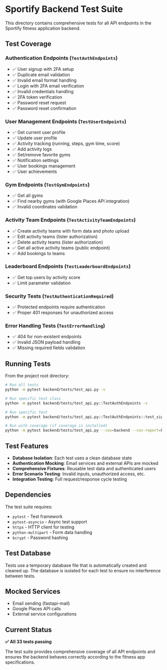 # Sportify Backend Test Suite

This directory contains comprehensive tests for all API endpoints in the Sportify fitness application backend.

## Test Coverage

### Authentication Endpoints (`TestAuthEndpoints`)

- ✅ User signup with 2FA setup
- ✅ Duplicate email validation
- ✅ Invalid email format handling
- ✅ Login with 2FA email verification
- ✅ Invalid credentials handling
- ✅ 2FA token verification
- ✅ Password reset request
- ✅ Password reset confirmation

### User Management Endpoints (`TestUserEndpoints`)

- ✅ Get current user profile
- ✅ Update user profile
- ✅ Activity tracking (running, steps, gym time, score)
- ✅ Add activity logs
- ✅ Set/remove favorite gyms
- ✅ Notification settings
- ✅ User bookings management
- ✅ User achievements

### Gym Endpoints (`TestGymEndpoints`)

- ✅ Get all gyms
- ✅ Find nearby gyms (with Google Places API integration)
- ✅ Invalid coordinates validation

### Activity Team Endpoints (`TestActivityTeamEndpoints`)

- ✅ Create activity teams with form data and photo upload
- ✅ Edit activity teams (lister authorization)
- ✅ Delete activity teams (lister authorization)
- ✅ Get all active activity teams (public endpoint)
- ✅ Add bookings to teams

### Leaderboard Endpoints (`TestLeaderboardEndpoints`)

- ✅ Get top users by activity score
- ✅ Limit parameter validation

### Security Tests (`TestAuthenticationRequired`)

- ✅ Protected endpoints require authentication
- ✅ Proper 401 responses for unauthorized access

### Error Handling Tests (`TestErrorHandling`)

- ✅ 404 for non-existent endpoints
- ✅ Invalid JSON payload handling
- ✅ Missing required fields validation

## Running Tests

From the project root directory:

```bash
# Run all tests
python -m pytest backend/tests/test_api.py -v

# Run specific test class
python -m pytest backend/tests/test_api.py::TestAuthEndpoints -v

# Run specific test
python -m pytest backend/tests/test_api.py::TestAuthEndpoints::test_signup_success -v

# Run with coverage (if coverage is installed)
python -m pytest backend/tests/test_api.py --cov=backend --cov-report=html
```

## Test Features

- **Database Isolation**: Each test uses a clean database state
- **Authentication Mocking**: Email services and external APIs are mocked
- **Comprehensive Fixtures**: Reusable test data and authenticated users
- **Error Scenario Testing**: Invalid inputs, unauthorized access, etc.
- **Integration Testing**: Full request/response cycle testing

## Dependencies

The test suite requires:

- `pytest` - Test framework
- `pytest-asyncio` - Async test support
- `httpx` - HTTP client for testing
- `python-multipart` - Form data handling
- `bcrypt` - Password hashing

## Test Database

Tests use a temporary database file that is automatically created and cleaned up. The database is isolated for each test to ensure no interference between tests.

## Mocked Services

- Email sending (fastapi-mail)
- Google Places API calls
- External service configurations

## Current Status

**✅ All 33 tests passing**

The test suite provides comprehensive coverage of all API endpoints and ensures the backend behaves correctly according to the fitness app specifications.
